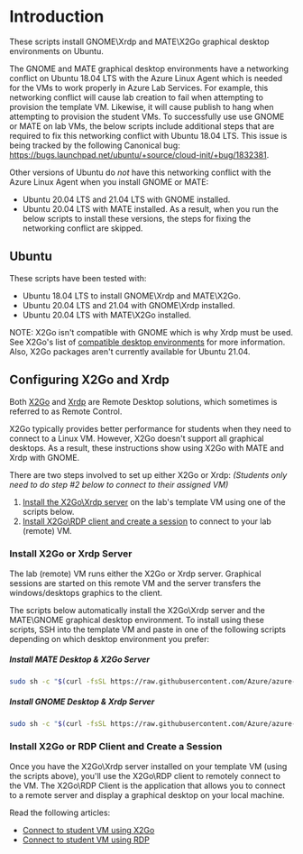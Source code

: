 # Introduction
These scripts install GNOME\Xrdp and MATE\X2Go graphical desktop environments on Ubuntu. 

The GNOME and MATE graphical desktop environments have a networking conflict on Ubuntu 18.04 LTS with the Azure Linux Agent which is needed for the VMs to work properly in Azure Lab Services.  For example, this networking conflict will cause lab creation to fail when attempting to provision the template VM.  Likewise, it will cause publish to hang when attempting to provision the student VMs.  To successfully use use GNOME or MATE on lab VMs, the below scripts include additional steps that are required to fix this networking conflict with Ubuntu 18.04 LTS.  This issue is being tracked by the following Canonical bug:  https://bugs.launchpad.net/ubuntu/+source/cloud-init/+bug/1832381.

Other versions of Ubuntu do *not* have this networking conflict with the Azure Linux Agent when you install GNOME or MATE:
- Ubuntu 20.04 LTS and 21.04 LTS with GNOME installed.
- Ubuntu 20.04 LTS with MATE installed.
As a result, when you run the below scripts to install these versions, the steps for fixing the networking conflict are skipped.

## Ubuntu

These scripts have been tested with:
- Ubuntu 18.04 LTS to install GNOME\Xrdp and MATE\X2Go.
- Ubuntu 20.04 LTS and 21.04 with GNOME\Xrdp installed.
- Ubuntu 20.04 LTS with MATE\X2Go installed.

NOTE: X2Go isn't compatible with GNOME which is why Xrdp must be used.  See X2Go's list of [compatible desktop environments](https://wiki.x2go.org/doku.php/doc:de-compat) for more information.  Also, X2Go packages aren't currently available for Ubuntu 21.04.

## Configuring X2Go and Xrdp

Both [X2Go](https://wiki.x2go.org/doku.php/doc:newtox2go) and [Xrdp](https://en.wikipedia.org/wiki/Xrdp) are Remote Desktop solutions, which sometimes is referred to as Remote Control.

X2Go typically provides better performance for students when they need to connect to a Linux VM.  However, X2Go doesn't support all graphical desktops.  As a result, these instructions show using X2Go with MATE and Xrdp with GNOME.

There are two steps involved to set up either X2Go or Xrdp: _(Students only need to do step #2 below to connect to their assigned VM)_

1. [Install the X2Go\Xrdp server](#install-x2go-or-xrdp-server) on the lab's template VM using one of the scripts below.
2. [Install X2Go\RDP client and create a session](#create-x2go-or-rdp-and-create-a-session) to connect to your lab (remote) VM.

### Install X2Go or Xrdp Server

The lab (remote) VM runs either the X2Go or Xrdp server. Graphical sessions are started on this remote VM and the server transfers the windows/desktops graphics to the client.

The scripts below automatically install the X2Go\Xrdp server and the MATE\GNOME graphical desktop environment.  To install using these scripts, SSH into the template VM and paste in one of the following scripts depending on which desktop environment you prefer:

##### Install MATE Desktop & X2Go Server

```bash
sudo sh -c "$(curl -fsSL https://raw.githubusercontent.com/Azure/azure-devtestlab/master/samples/ClassroomLabs/Scripts/X2GoRemoteDesktop/Ubuntu/x2go-mate.sh)"
```

##### Install GNOME Desktop & Xrdp Server

```bash
sudo sh -c "$(curl -fsSL https://raw.githubusercontent.com/Azure/azure-devtestlab/master/samples/ClassroomLabs/Scripts/X2GoRemoteDesktop/Ubuntu/x2go-xfce4.sh)"
```

### Install X2Go or RDP Client and Create a Session

Once you have the X2Go\Xrdp server installed on your template VM (using the scripts above), you'll use the X2Go\RDP client to remotely connect to the VM. The X2Go\RDP Client is the application that allows you to connect to a remote server and display a graphical desktop on your local machine.

Read the following articles:
 - [Connect to student VM using X2Go](https://docs.microsoft.com/azure/lab-services/how-to-use-remote-desktop-linux-student#connect-to-the-student-vm-using-x2go)
 - [Connect to student VM using RDP](https://docs.microsoft.com/azure/lab-services/how-to-use-remote-desktop-linux-student#connect-to-the-student-vm-using-microsoft-remote-desktop-rdp)